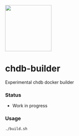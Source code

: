 <img src="https://github.com/chdb-io/chdb/raw/main/docs/_static/snake-chdb.png" width=150>

# chdb-builder
Experimental chdb docker builder

### Status

- Work in progress

### Usage
```
./build.sh
```
